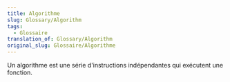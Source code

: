 ```yaml
---
title: Algorithme
slug: Glossary/Algorithm
tags:
  - Glossaire
translation_of: Glossary/Algorithm
original_slug: Glossaire/Algorithme
---
```

<p>Un algorithme est une série d'instructions indépendantes qui exécutent une fonction.</p>
